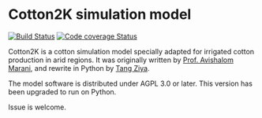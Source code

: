 Cotton2K simulation model
=========================

[![Build Status](https://travis-ci.org/tcztzy/cotton2k.png?branch=master)](https://travis-ci.org/tcztzy/cotton2k)
[![Code coverage Status](https://codecov.io/gh/tcztzy/cotton2k/branch/master/graph/badge.svg)](https://codecov.io/github/tcztzy/cotton2k?branch=master)

Cotton2K is a cotton simulation model specially adapted for irrigated cotton production in arid regions. It was originally written by [Prof. Avishalom Marani][], and rewrite in Python by [Tang Ziya][]. 

The model software is distributed under AGPL 3.0 or later. This version has been upgraded to run on Python.

Issue is welcome.

[Prof. Avishalom Marani]: https://plantscience.agri.huji.ac.il/avishalom-marani
[Tang Ziya]: https://github.com/tcztzy